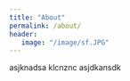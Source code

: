 ```yaml
---
title: "About"
permalink: /about/
header:
   image: "/image/sf.JPG"
---
```



asjknadsa
klcnznc
asjdkansdk

